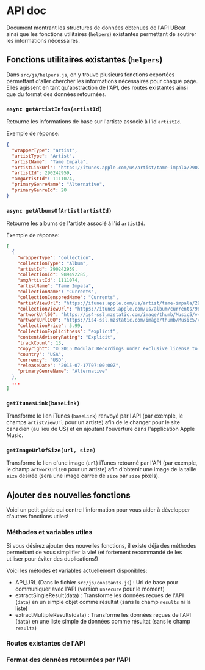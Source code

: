 # API doc

Document montrant les structures de données obtenues de l'API UBeat ainsi que les fonctions utilitaires (`helpers`) existantes permettant de soutirer les informations nécessaires. 

## Fonctions utilitaires existantes (`helpers`)

Dans `src/js/helpers.js`, on y trouve plusieurs fonctions exportées permettant d'aller chercher les informations nécessaires pour chaque page. Elles agissent en tant qu'abstraction de l'API, des routes existantes ainsi que du format des données retournées.

### `async getArtistInfos(artistId)`

Retourne les informations de base sur l'artiste associé à l'id `artistId`.

Exemple de réponse:

```json
{
  "wrapperType": "artist",
  "artistType": "Artist",
  "artistName": "Tame Impala",
  "artistLinkUrl": "https://itunes.apple.com/us/artist/tame-impala/290242959?uo=4",
  "artistId": 290242959,
  "amgArtistId": 1111074,
  "primaryGenreName": "Alternative",
  "primaryGenreId": 20
}
```

### `async getAlbumsOfArtist(artistId)`

Retourne les albums de l'artiste associé à l'id `artistId`.

Exemple de réponse:

```json
[
  {
    "wrapperType": "collection",
    "collectionType": "Album",
    "artistId": 290242959,
    "collectionId": 989492285,
    "amgArtistId": 1111074,
    "artistName": "Tame Impala",
    "collectionName": "Currents",
    "collectionCensoredName": "Currents",
    "artistViewUrl": "https://itunes.apple.com/us/artist/tame-impala/290242959?uo=4",
    "collectionViewUrl": "https://itunes.apple.com/us/album/currents/989492285?uo=4",
    "artworkUrl60": "https://is4-ssl.mzstatic.com/image/thumb/Music5/v4/25/db/e9/25dbe9b7-b93f-ac57-e366-50f371fc7a5f/source/60x60bb.jpg",
    "artworkUrl100": "https://is4-ssl.mzstatic.com/image/thumb/Music5/v4/25/db/e9/25dbe9b7-b93f-ac57-e366-50f371fc7a5f/source/100x100bb.jpg",
    "collectionPrice": 5.99,
    "collectionExplicitness": "explicit",
    "contentAdvisoryRating": "Explicit",
    "trackCount": 13,
    "copyright": "℗ 2015 Modular Recordings under exclusive license to Universal Music Australia Pty Limited",
    "country": "USA",
    "currency": "USD",
    "releaseDate": "2015-07-17T07:00:00Z",
    "primaryGenreName": "Alternative"
  },
  ...
]
```

### `getItunesLink(baseLink)`

Transforme le lien iTunes (`baseLink`) renvoyé par l'API (par exemple, le champs `artistViewUrl` pour un artiste) afin de le changer pour le site canadien (au lieu de US) et en ajoutant l'ouverture dans l'application Apple Music.

### `getImageUrlOfSize(url, size)`

Transforme le lien d'une image (`url`) iTunes retourné par l'API (par exemple, le champ `artworkUrl100` pour un artiste) afin d'obtenir une image de la taille `size` désirée (sera une image carrée de `size` par `size` pixels).

## Ajouter des nouvelles fonctions

Voici un petit guide qui centre l'information pour vous aider à développer d'autres fonctions utiles!

### Méthodes et variables utiles

Si vous désirez ajouter des nouvelles fonctions, il existe déjà des méthodes permettant de vous simplifier la vie! (et fortement recommandé de les utiliser pour éviter des duplications!)

Voici les métodes et variables actuellement disponibles:

* API_URL (Dans le fichier `src/js/constants.js`) : Url de base pour communiquer avec l'API (version `unsecure` pour le moment)
* extractSingleResult(data) : Transforme les données reçues de l'API (`data`) en un simple objet comme résultat (sans le champ `results` ni la liste)
* extractMultipleResults(data) : Transforme les données reçues de l'API (`data`) en une liste simple de données comme résultat (sans le champ `results`)

### Routes existantes de l'API



### Format des données retournées par l'API

